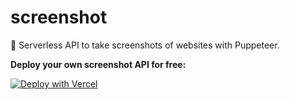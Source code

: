 # screenshot
📸 Serverless API to take screenshots of websites with Puppeteer.

**Deploy your own screenshot API for free:**

[![Deploy with Vercel](https://vercel.com/button)](https://vercel.com/new/git/external?repository-url=https%3A%2F%2Fgithub.com%2Fdavo%2Freceipt)
